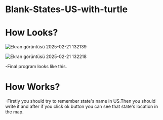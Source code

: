 # Blank-States-US-with-turtle

<h1>How Looks?</h1>

![Ekran görüntüsü 2025-02-21 132139](https://github.com/user-attachments/assets/64e204e2-172b-4d43-979d-1c1c18b033bf)

![Ekran görüntüsü 2025-02-21 132218](https://github.com/user-attachments/assets/74ae29b1-6b56-4639-b9d6-5cd20e94e399)

-Final program looks like this.


<h1>How Works?</h1>
-Firstly you should try to remember state's name in US.Then you should write it and after if you click ok button you can see that state's location in the map.
